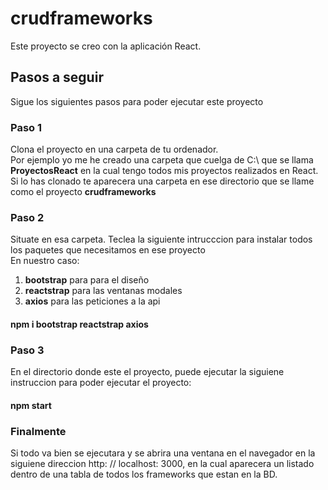 # crudframeworks

Este proyecto se creo con la aplicación  React.
## Pasos a seguir
Sigue los siguientes pasos para poder ejecutar este proyecto
### Paso 1
Clona el proyecto en una carpeta de tu ordenador.<br>
Por ejemplo yo me he creado una carpeta que cuelga de C:\ que se llama **ProyectosReact** en la cual tengo todos mis proyectos realizados en React.<br>
Si lo has clonado te aparecera una carpeta en ese directorio que se llame como el proyecto **crudframeworks**

### Paso 2
Situate en esa carpeta. Teclea la siguiente intrucccion para instalar todos los paquetes que necesitamos en ese proyecto<br>
En nuestro caso:
1. **bootstrap** para  para el diseño
2. **reactstrap** para las ventanas modales
3. **axios** para las peticiones a la api 

#### npm i bootstrap reactstrap axios

### Paso 3
En el directorio donde este el proyecto, puede ejecutar la siguiene instruccion para poder ejecutar el proyecto:

#### npm start

### Finalmente
Si todo va bien se ejecutara y se abrira una ventana en el navegador en la siguiene direccion  http: // localhost: 3000, en la cual aparecera  un listado dentro de una tabla de todos los frameworks que estan en la BD. 



